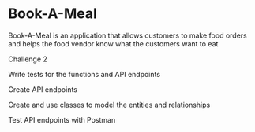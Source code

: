 # Book-A-Meal

Book-A-Meal is an application that allows customers to make food orders and helps the food vendor know what the customers want to eat

Challenge 2

Write tests for the functions and API endpoints

Create API endpoints

Create and use classes to model the entities and relationships

Test API endpoints with Postman